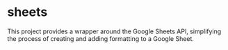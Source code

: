# sheets

This project provides a wrapper around the Google Sheets API, simplifying the process of creating and adding formatting to a Google Sheet.

